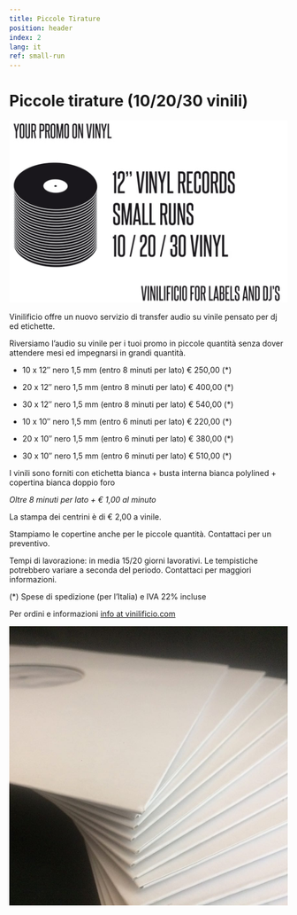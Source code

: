 ```yaml
---
title: Piccole Tirature
position: header
index: 2
lang: it
ref: small-run
---
```

# Piccole tirature (10/20/30 vinili)


![infographic vinili](/img/PROMO-SMALL-RUNS_GFX_big-5.jpg)

Vinilificio offre un nuovo servizio di transfer audio su vinile pensato per dj ed etichette.

Riversiamo l’audio su vinile per i tuoi promo in piccole quantità senza dover attendere mesi ed impegnarsi in grandi quantità.

* 10 x 12″ nero 1,5 mm (entro 8 minuti per lato) € 250,00 (*)
* 20 x 12″ nero 1,5 mm (entro 8 minuti per lato) € 400,00 (*)
* 30 x 12″ nero 1,5 mm (entro 8 minuti per lato)  € 540,00 (*)


* 10 x 10″ nero 1,5 mm (entro 6 minuti per lato) € 220,00 (*)
* 20 x 10″ nero 1,5 mm (entro 6 minuti per lato) € 380,00 (*)
* 30 x 10″ nero 1,5 mm (entro 6 minuti per lato)  € 510,00 (*)


I vinili sono forniti con  etichetta bianca + busta interna bianca polylined + copertina bianca doppio foro

*Oltre 8 minuti per lato + € 1,00 al minuto*

La stampa dei centrini è di € 2,00 a vinile.

Stampiamo le copertine anche per le piccole quantità. Contattaci per un preventivo.

Tempi di lavorazione: in media 15/20 giorni lavorativi. 
Le tempistiche potrebbero variare a seconda del periodo. Contattaci per maggiori informazioni.

(*) Spese di spedizione (per l’Italia) e IVA 22% incluse



Per ordini e informazioni <a href="mailto:info@vinilificio.com">info at vinilificio.com</a>


![small runs](/img/small_run_01.jpg)
